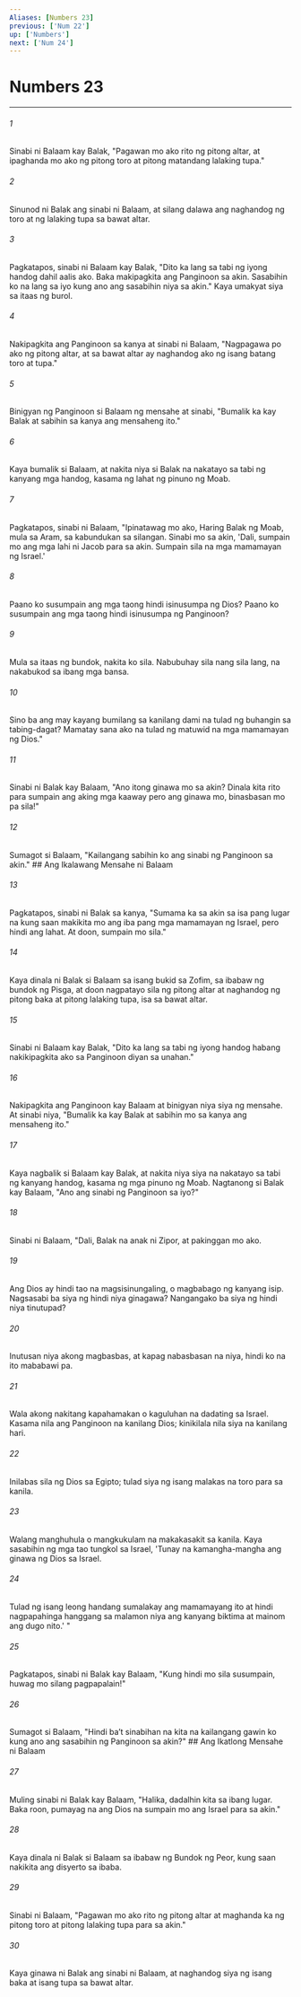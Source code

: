 ```yaml
---
Aliases: [Numbers 23]
previous: ['Num 22']
up: ['Numbers']
next: ['Num 24']
---
```

# Numbers 23

***






















###### 1 










Sinabi ni Balaam kay Balak, "Pagawan mo ako rito ng pitong altar, at ipaghanda mo ako ng pitong toro at pitong matandang lalaking tupa." 





















###### 2 










Sinunod ni Balak ang sinabi ni Balaam, at silang dalawa ang naghandog ng toro at ng lalaking tupa sa bawat altar. 





















###### 3 










Pagkatapos, sinabi ni Balaam kay Balak, "Dito ka lang sa tabi ng iyong handog dahil aalis ako. Baka makipagkita ang Panginoon sa akin. Sasabihin ko na lang sa iyo kung ano ang sasabihin niya sa akin." Kaya umakyat siya sa itaas ng burol. 





















###### 4 










Nakipagkita ang Panginoon sa kanya at sinabi ni Balaam, "Nagpagawa po ako ng pitong altar, at sa bawat altar ay naghandog ako ng isang batang toro at tupa." 





















###### 5 










Binigyan ng Panginoon si Balaam ng mensahe at sinabi, "Bumalik ka kay Balak at sabihin sa kanya ang mensaheng ito." 





















###### 6 










Kaya bumalik si Balaam, at nakita niya si Balak na nakatayo sa tabi ng kanyang mga handog, kasama ng lahat ng pinuno ng Moab. 





















###### 7 










Pagkatapos, sinabi ni Balaam, "Ipinatawag mo ako, Haring Balak ng Moab, mula sa Aram, sa kabundukan sa silangan. Sinabi mo sa akin, 'Dali, sumpain mo ang mga lahi ni Jacob para sa akin. Sumpain sila na mga mamamayan ng Israel.' 





















###### 8 










Paano ko susumpain ang mga taong hindi isinusumpa ng Dios? Paano ko susumpain ang mga taong hindi isinusumpa ng Panginoon? 





















###### 9 










Mula sa itaas ng bundok, nakita ko sila. Nabubuhay sila nang sila lang, na nakabukod sa ibang mga bansa. 





















###### 10 










Sino ba ang may kayang bumilang sa kanilang dami na tulad ng buhangin sa tabing-dagat? Mamatay sana ako na tulad ng matuwid na mga mamamayan ng Dios." 





















###### 11 










Sinabi ni Balak kay Balaam, "Ano itong ginawa mo sa akin? Dinala kita rito para sumpain ang aking mga kaaway pero ang ginawa mo, binasbasan mo pa sila!" 





















###### 12 










Sumagot si Balaam, "Kailangang sabihin ko ang sinabi ng Panginoon sa akin." ## Ang Ikalawang Mensahe ni Balaam 





















###### 13 










Pagkatapos, sinabi ni Balak sa kanya, "Sumama ka sa akin sa isa pang lugar na kung saan makikita mo ang iba pang mga mamamayan ng Israel, pero hindi ang lahat. At doon, sumpain mo sila." 





















###### 14 










Kaya dinala ni Balak si Balaam sa isang bukid sa Zofim, sa ibabaw ng bundok ng Pisga, at doon nagpatayo sila ng pitong altar at naghandog ng pitong baka at pitong lalaking tupa, isa sa bawat altar. 





















###### 15 










Sinabi ni Balaam kay Balak, "Dito ka lang sa tabi ng iyong handog habang nakikipagkita ako sa Panginoon diyan sa unahan." 





















###### 16 










Nakipagkita ang Panginoon kay Balaam at binigyan niya siya ng mensahe. At sinabi niya, "Bumalik ka kay Balak at sabihin mo sa kanya ang mensaheng ito." 





















###### 17 










Kaya nagbalik si Balaam kay Balak, at nakita niya siya na nakatayo sa tabi ng kanyang handog, kasama ng mga pinuno ng Moab. Nagtanong si Balak kay Balaam, "Ano ang sinabi ng Panginoon sa iyo?" 





















###### 18 










Sinabi ni Balaam, "Dali, Balak na anak ni Zipor, at pakinggan mo ako. 





















###### 19 










Ang Dios ay hindi tao na magsisinungaling, o magbabago ng kanyang isip. Nagsasabi ba siya ng hindi niya ginagawa? Nangangako ba siya ng hindi niya tinutupad? 





















###### 20 










Inutusan niya akong magbasbas, at kapag nabasbasan na niya, hindi ko na ito mababawi pa. 





















###### 21 










Wala akong nakitang kapahamakan o kaguluhan na dadating sa Israel. Kasama nila ang Panginoon na kanilang Dios; kinikilala nila siya na kanilang hari. 





















###### 22 










Inilabas sila ng Dios sa Egipto; tulad siya ng isang malakas na toro para sa kanila. 





















###### 23 










Walang manghuhula o mangkukulam na makakasakit sa kanila. Kaya sasabihin ng mga tao tungkol sa Israel, 'Tunay na kamangha-mangha ang ginawa ng Dios sa Israel. 





















###### 24 










Tulad ng isang leong handang sumalakay ang mamamayang ito at hindi nagpapahinga hanggang sa malamon niya ang kanyang biktima at mainom ang dugo nito.' " 





















###### 25 










Pagkatapos, sinabi ni Balak kay Balaam, "Kung hindi mo sila susumpain, huwag mo silang pagpapalain!" 





















###### 26 










Sumagot si Balaam, "Hindi baʼt sinabihan na kita na kailangang gawin ko kung ano ang sasabihin ng Panginoon sa akin?" ## Ang Ikatlong Mensahe ni Balaam 





















###### 27 










Muling sinabi ni Balak kay Balaam, "Halika, dadalhin kita sa ibang lugar. Baka roon, pumayag na ang Dios na sumpain mo ang Israel para sa akin." 





















###### 28 










Kaya dinala ni Balak si Balaam sa ibabaw ng Bundok ng Peor, kung saan nakikita ang disyerto sa ibaba. 





















###### 29 










Sinabi ni Balaam, "Pagawan mo ako rito ng pitong altar at maghanda ka ng pitong toro at pitong lalaking tupa para sa akin." 





















###### 30 










Kaya ginawa ni Balak ang sinabi ni Balaam, at naghandog siya ng isang baka at isang tupa sa bawat altar.
